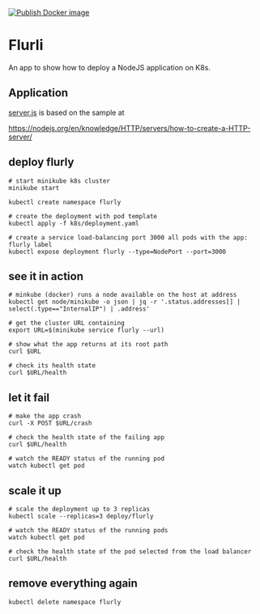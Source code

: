 [![Publish Docker image](https://github.com/flozzone/flurly/actions/workflows/publish-docker-image.yaml/badge.svg)](https://github.com/flozzone/flurly/actions/workflows/publish-docker-image.yaml)

# Flurli

An app to show how to deploy a NodeJS application on K8s.

## Application

[server.js](server.js) is based on the sample at 

https://nodejs.org/en/knowledge/HTTP/servers/how-to-create-a-HTTP-server/

## deploy flurly

```shell
# start minikube k8s cluster
minikube start

kubectl create namespace flurly

# create the deployment with pod template
kubectl apply -f k8s/deployment.yaml

# create a service load-balancing port 3000 all pods with the app: flurly label 
kubectl expose deployment flurly --type=NodePort --port=3000
```

## see it in action

```shell
# minkube (docker) runs a node available on the host at address
kubectl get node/minikube -o json | jq -r '.status.addresses[] | select(.type=="InternalIP") | .address'

# get the cluster URL containing
export URL=$(minikube service flurly --url)

# show what the app returns at its root path
curl $URL

# check its health state
curl $URL/health
```

## let it fail

```shell
# make the app crash
curl -X POST $URL/crash

# check the health state of the failing app
curl $URL/health

# watch the READY status of the running pod
watch kubectl get pod
```

## scale it up

```shell
# scale the deployment up to 3 replicas
kubectl scale --replicas=3 deploy/flurly

# watch the READY status of the running pods
watch kubectl get pod

# check the health state of the pod selected from the load balancer
curl $URL/health
```

## remove everything again

```shell
kubectl delete namespace flurly
```
